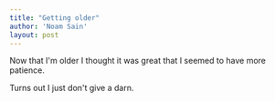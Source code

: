```yaml
---
title: "Getting older"
author: 'Noam Sain'
layout: post
---
```


Now that I'm older I thought it was great that I seemed to have more patience.

Turns out I just don't give a darn.